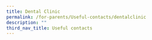 ```yaml
---
title: Dental Clinic
permalink: /for-parents/Useful-contacts/dentalclinic
description: ""
third_nav_title: Useful contacts
---
```

